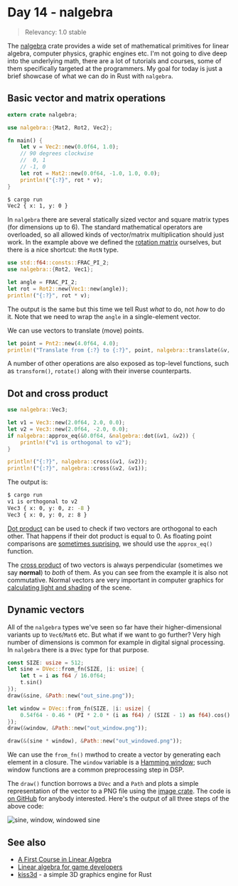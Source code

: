 # Day 14 - nalgebra

> Relevancy: 1.0 stable

The [nalgebra](https://crates.io/crates/nalgebra) crate provides a wide set of mathematical primitives for linear algebra, computer physics, graphic engines etc. I'm not going to dive deep into the underlying math, there are a lot of tutorials and courses, some of them specifically targeted at the programmers. My goal for today is just a brief showcase of what we can do in Rust with `nalgebra`.

Basic vector and matrix operations
----------------------------------

```rust
extern crate nalgebra;

use nalgebra::{Mat2, Rot2, Vec2};

fn main() {
    let v = Vec2::new(0.0f64, 1.0);
    // 90 degrees clockwise
    //  0, 1
    // -1, 0
    let rot = Mat2::new(0.0f64, -1.0, 1.0, 0.0);
    println!("{:?}", rot * v);
}
```

```sh
$ cargo run
Vec2 { x: 1, y: 0 }
```

In `nalgebra` there are several statically sized vector and square matrix types (for dimensions up to 6). The standard mathematical operators are overloaded, so all allowed kinds of vector/matrix multiplication should just work. In the example above we defined the [rotation matrix](http://en.wikipedia.org/wiki/Rotation_matrix) ourselves, but there is a nice shortcut: the `RotN` type.

```rust
use std::f64::consts::FRAC_PI_2;
use nalgebra::{Rot2, Vec1};

let angle = FRAC_PI_2;
let rot = Rot2::new(Vec1::new(angle));
println!("{:?}", rot * v);
```

The output is the same but this time we tell Rust *what* to do, not *how* to do it. Note that we need to wrap the `angle` in a single-element vector.

We can use vectors to translate (move) points.

```rust
let point = Pnt2::new(4.0f64, 4.0);
println!("Translate from {:?} to {:?}", point, nalgebra::translate(&v, &point));
```

A number of other operations are also exposed as top-level functions, such as `transform()`, `rotate()` along with their inverse counterparts.

Dot and cross product
---------------------

```rust
use nalgebra::Vec3;

let v1 = Vec3::new(2.0f64, 2.0, 0.0);
let v2 = Vec3::new(2.0f64, -2.0, 0.0);
if nalgebra::approx_eq(&0.0f64, &nalgebra::dot(&v1, &v2)) {
    println!("v1 is orthogonal to v2");
}

println!("{:?}", nalgebra::cross(&v1, &v2));
println!("{:?}", nalgebra::cross(&v2, &v1));
```

The output is:

```sh
$ cargo run
v1 is orthogonal to v2
Vec3 { x: 0, y: 0, z: -8 }
Vec3 { x: 0, y: 0, z: 8 }
```

[Dot product](http://en.wikipedia.org/wiki/Dot_product) can be used to check if two vectors are orthogonal to each other. That happens if their dot product is equal to 0. As floating point comparisons are [sometimes suprising](http://www.parashift.com/c++-faq/floating-point-arith.html), we should use the `approx_eq()` function.

The [cross product](http://en.wikipedia.org/wiki/Cross_product) of two vectors is always perpendicular (sometimes we say **normal**) to *both* of them. As you can see from the example it is also not commutative. Normal vectors are very important in computer graphics for [calculating light and shading](http://www.opengl-tutorial.org/beginners-tutorials/tutorial-8-basic-shading/) of the scene.

Dynamic vectors
---------------

All of the `nalgebra` types we've seen so far have their higher-dimensional variants up to `Vec6`/`Mat6` etc. But what if we want to go further? Very high number of dimensions is common for example in digital signal processing. In `nalgebra` there is a `DVec` type for that purpose.

```rust
const SIZE: usize = 512;
let sine = DVec::from_fn(SIZE, |i: usize| {
    let t = i as f64 / 16.0f64;
    t.sin()
});
draw(&sine, &Path::new("out_sine.png"));

let window = DVec::from_fn(SIZE, |i: usize| {
    0.54f64 - 0.46 * (PI * 2.0 * (i as f64) / (SIZE - 1) as f64).cos()
});
draw(&window, &Path::new("out_window.png"));

draw(&(sine * window), &Path::new("out_windowed.png"));
```

We can use the `from_fn()` mwthod to create a vector by generating each element in a closure. The `window` variable is a [Hamming window](http://en.wikipedia.org/wiki/Window_function#Hamming_window); such window functions are a common preprocessing step in DSP.

The `draw()` function borrows a `DVec` and a `Path` and plots a simple representation of the vector to a PNG file using the [image crate](https://siciarz.net/24-days-of-rust-image/). The code is [on GitHub](https://github.com/zsiciarz/24daysofrust/blob/9a88969f156581da8ba16ae50c87d884983b17c9/src/day14.rs#L11) for anybody interested. Here's the output of all three steps of the above code:

![sine, window, windowed sine](//i.imgur.com/mQKFms3.png)

See also
--------

* [A First Course in Linear Algebra](http://linear.ups.edu/html/fcla.html)
* [Linear algebra for game developers](http://blog.wolfire.com/2009/07/linear-algebra-for-game-developers-part-1/)
* [kiss3d](https://github.com/sebcrozet/kiss3d) - a simple 3D graphics engine for Rust
